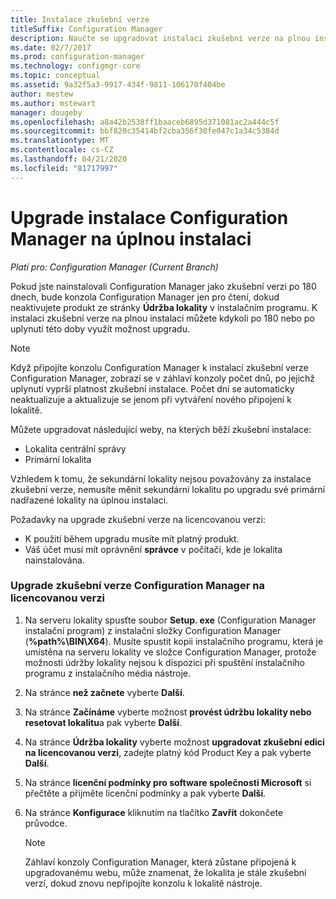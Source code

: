 ```yaml
---
title: Instalace zkušební verze
titleSuffix: Configuration Manager
description: Naučte se upgradovat instalaci zkušební verze na plnou instalaci Configuration Manager.
ms.date: 02/7/2017
ms.prod: configuration-manager
ms.technology: configmgr-core
ms.topic: conceptual
ms.assetid: 9a32f5a3-9917-434f-9811-106170f404be
author: mestew
ms.author: mstewart
manager: dougeby
ms.openlocfilehash: a8a42b2538ff1baaceb6895d371081ac2a444c5f
ms.sourcegitcommit: bbf820c35414bf2cba356f30fe047c1a34c5384d
ms.translationtype: MT
ms.contentlocale: cs-CZ
ms.lasthandoff: 04/21/2020
ms.locfileid: "81717997"
---
```

# <a name="upgrade-an-evaluation-installation-of-configuration-manager-to-a-full-installation"></a>Upgrade instalace Configuration Manager na úplnou instalaci

*Platí pro: Configuration Manager (Current Branch)*

Pokud jste nainstalovali Configuration Manager jako zkušební verzi po 180 dnech, bude konzola Configuration Manager jen pro čtení, dokud neaktivujete produkt ze stránky **Údržba lokality** v instalačním programu. K instalaci zkušební verze na plnou instalaci můžete kdykoli po 180 nebo po uplynutí této doby využít možnost upgradu.  

> [!NOTE]  
>  Když připojíte konzolu Configuration Manager k instalaci zkušební verze Configuration Manager, zobrazí se v záhlaví konzoly počet dnů, po jejichž uplynutí vyprší platnost zkušební instalace. Počet dní se automaticky neaktualizuje a aktualizuje se jenom při vytváření nového připojení k lokalitě.  

 Můžete upgradovat následující weby, na kterých běží zkušební instalace:  

-   Lokalita centrální správy  
-   Primární lokalita  

Vzhledem k tomu, že sekundární lokality nejsou považovány za instalace zkušební verze, nemusíte měnit sekundární lokalitu po upgradu své primární nadřazené lokality na úplnou instalaci.  

Požadavky na upgrade zkušební verze na licencovanou verzi:  

-   K použití během upgradu musíte mít platný produkt.  
-   Váš účet musí mít oprávnění **správce** v počítači, kde je lokalita nainstalována.  

### <a name="to-upgrade-an-evaluation-version-of-configuration-manager-to-a-licensed-version"></a>Upgrade zkušební verze Configuration Manager na licencovanou verzi  

1.  Na serveru lokality spusťte soubor **Setup. exe** (Configuration Manager instalační program) z instalační složky Configuration Manager (**%path%\BIN\X64**). Musíte spustit kopii instalačního programu, která je umístěna na serveru lokality ve složce Configuration Manager, protože možnosti údržby lokality nejsou k dispozici při spuštění instalačního programu z instalačního média nástroje.  
2.  Na stránce **než začnete** vyberte **Další**.  
3.  Na stránce **Začínáme** vyberte možnost **provést údržbu lokality nebo resetovat lokalitu**a pak vyberte **Další**.  
4.  Na stránce **Údržba lokality** vyberte možnost **upgradovat zkušební edici na licencovanou verzi**, zadejte platný kód Product Key a pak vyberte **Další**.  
5.  Na stránce **licenční podmínky pro software společnosti Microsoft** si přečtěte a přijměte licenční podmínky a pak vyberte **Další**.  
6.  Na stránce **Konfigurace** kliknutím na tlačítko **Zavřít** dokončete průvodce.  

    > [!NOTE]  
    >  Záhlaví konzoly Configuration Manager, která zůstane připojená k upgradovanému webu, může znamenat, že lokalita je stále zkušební verzí, dokud znovu nepřipojíte konzolu k lokalitě nástroje.  
